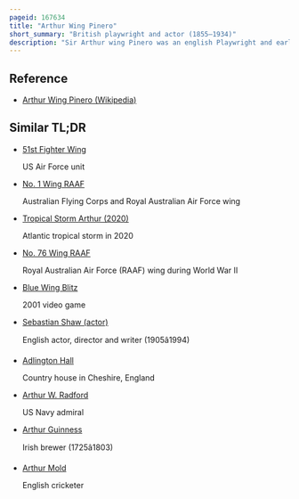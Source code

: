 ```yaml
---
pageid: 167634
title: "Arthur Wing Pinero"
short_summary: "British playwright and actor (1855–1934)"
description: "Sir Arthur wing Pinero was an english Playwright and early in his Career an Actor."
---
```


## Reference

- [Arthur Wing Pinero (Wikipedia)](https://en.wikipedia.org/?curid=167634)

## Similar TL;DR

- [51st Fighter Wing](/tldr/en/51st-fighter-wing)

  US Air Force unit

- [No. 1 Wing RAAF](/tldr/en/no-1-wing-raaf)

  Australian Flying Corps and Royal Australian Air Force wing

- [Tropical Storm Arthur (2020)](/tldr/en/tropical-storm-arthur-2020)

  Atlantic tropical storm in 2020

- [No. 76 Wing RAAF](/tldr/en/no-76-wing-raaf)

  Royal Australian Air Force (RAAF) wing during World War II

- [Blue Wing Blitz](/tldr/en/blue-wing-blitz)

  2001 video game

- [Sebastian Shaw (actor)](/tldr/en/sebastian-shaw-actor)

  English actor, director and writer (1905â1994)

- [Adlington Hall](/tldr/en/adlington-hall)

  Country house in Cheshire, England

- [Arthur W. Radford](/tldr/en/arthur-w-radford)

  US Navy admiral

- [Arthur Guinness](/tldr/en/arthur-guinness)

  Irish brewer (1725â1803)

- [Arthur Mold](/tldr/en/arthur-mold)

  English cricketer
